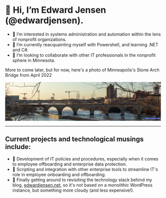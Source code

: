 # 👋 Hi, I’m Edward Jensen (@edwardjensen).

- 👀 I’m interested in systems administration and automation within the lens of nonprofit organizations.
- 🌱 I’m currently reacquainting myself with Powershell, and learning .NET and C#.
- 💞️ I’m looking to collaborate with other IT professionals in the nonprofit sphere in Minnesota.

More to come later, but for now, here's a photo of Minneapolis's Stone Arch Bridge from April 2022

![Stone Arch Bridge, April 2022](assets/StoneArchBridge_GitHub.jpg)

***

## Current projects and technological musings include:

- 🏢 Development of IT policies and procedures, especially when it comes to employee offboarding and enterprise data protection.
- 📝 Scripting and integration with other enterprise tools to streamline IT's role in employee onboarding and offboarding.
- 📰 Finally getting around to revisiting the technology stack behind my blog, [edwardjensen.net](https://www.edwardjensen.net/), so it's not based on a monolithic WordPress instance, but something more cloudy (and less expensive!).
